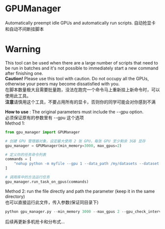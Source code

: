 # GPUManager
Automatically preempt idle GPUs and automatically run scripts. 自动抢显卡和自动不间断挂脚本

# Warning
This tool can be used when there are a large number of scripts that need to be run in batches and it's not possible to immediately start a new command after finishing one.  
**Caution!** Please use this tool with caution. Do not occupy all the GPUs, otherwise your peers may become dissatisfied with you.  
在脚本数量极大且需要批量跑，没法在跑完一个命令马上重新挂上新命令时，可以使用此工具。  
**注意**请慎用这个工具，不要占用所有的显卡，否则你的同学可能会对你感到不满

**How to use** :
The original parameters must include the --gpu option.  
必须保证原有的参数里有 --gpu 这个选项  
Method 1:  
```python
from gpu_manager import GPUManager

# 创建 GPU 管理器对象，设定最大使用 2 张 GPU，每张 GPU 至少剩余 3GB 显存
gpu_manager = GPUManager(min_memory=3000, max_gpus=2)

# 定义你的任务命令列表
commands = [
    "nohup python -m myfile --gpu 1 --data_path /my/datasets --dataset cifar10 --arch resnet18 --epochs 20 --learning_rate 0.1 --batch_size 128 --pretrained > my_log.log 2>&1 &",
]

# 调用库中的方法运行任务
gpu_manager.run_task_on_gpus(commands)
```
Method 2:
run the file directly and path the parameter (keep it in the same directory)  
也可以直接运行此文件，传入参数(保证同目录下)  
```python
python gpu_manager.py --min_memory 3000 --max_gpus 2 --gpu_check_interval 30 --shell_path my/shell/path.sh
```
后续再更新多机抢卡和分布式... 

